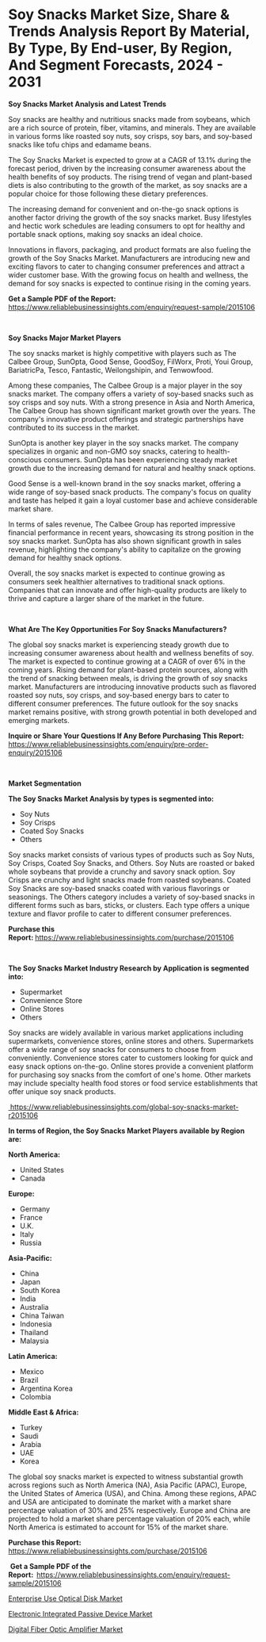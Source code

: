 <p><h1>Soy Snacks Market Size, Share & Trends Analysis Report By Material, By Type, By End-user, By Region, And Segment Forecasts, 2024 - 2031</h1></p><p><strong>Soy Snacks Market Analysis and Latest Trends</strong></p>
<p><p>Soy snacks are healthy and nutritious snacks made from soybeans, which are a rich source of protein, fiber, vitamins, and minerals. They are available in various forms like roasted soy nuts, soy crisps, soy bars, and soy-based snacks like tofu chips and edamame beans.</p><p>The Soy Snacks Market is expected to grow at a CAGR of 13.1% during the forecast period, driven by the increasing consumer awareness about the health benefits of soy products. The rising trend of vegan and plant-based diets is also contributing to the growth of the market, as soy snacks are a popular choice for those following these dietary preferences.</p><p>The increasing demand for convenient and on-the-go snack options is another factor driving the growth of the soy snacks market. Busy lifestyles and hectic work schedules are leading consumers to opt for healthy and portable snack options, making soy snacks an ideal choice.</p><p>Innovations in flavors, packaging, and product formats are also fueling the growth of the Soy Snacks Market. Manufacturers are introducing new and exciting flavors to cater to changing consumer preferences and attract a wider customer base. With the growing focus on health and wellness, the demand for soy snacks is expected to continue rising in the coming years.</p></p>
<p><strong>Get a Sample PDF of the Report:&nbsp;</strong> <a href="https://www.reliablebusinessinsights.com/enquiry/request-sample/2015106">https://www.reliablebusinessinsights.com/enquiry/request-sample/2015106</a></p>
<p>&nbsp;</p>
<p><strong>Soy Snacks Major Market Players</strong></p>
<p><p>The soy snacks market is highly competitive with players such as The Calbee Group, SunOpta, Good Sense, GoodSoy, FilWorx, Proti, Youi Group, BariatricPa, Tesco, Fantastic, Weilongshipin, and Tenwowfood. </p><p>Among these companies, The Calbee Group is a major player in the soy snacks market. The company offers a variety of soy-based snacks such as soy crisps and soy nuts. With a strong presence in Asia and North America, The Calbee Group has shown significant market growth over the years. The company's innovative product offerings and strategic partnerships have contributed to its success in the market.</p><p>SunOpta is another key player in the soy snacks market. The company specializes in organic and non-GMO soy snacks, catering to health-conscious consumers. SunOpta has been experiencing steady market growth due to the increasing demand for natural and healthy snack options.</p><p>Good Sense is a well-known brand in the soy snacks market, offering a wide range of soy-based snack products. The company's focus on quality and taste has helped it gain a loyal customer base and achieve considerable market share.</p><p>In terms of sales revenue, The Calbee Group has reported impressive financial performance in recent years, showcasing its strong position in the soy snacks market. SunOpta has also shown significant growth in sales revenue, highlighting the company's ability to capitalize on the growing demand for healthy snack options.</p><p>Overall, the soy snacks market is expected to continue growing as consumers seek healthier alternatives to traditional snack options. Companies that can innovate and offer high-quality products are likely to thrive and capture a larger share of the market in the future.</p></p>
<p>&nbsp;</p>
<p><strong>What Are The Key Opportunities For Soy Snacks Manufacturers?</strong></p>
<p><p>The global soy snacks market is experiencing steady growth due to increasing consumer awareness about health and wellness benefits of soy. The market is expected to continue growing at a CAGR of over 6% in the coming years. Rising demand for plant-based protein sources, along with the trend of snacking between meals, is driving the growth of soy snacks market. Manufacturers are introducing innovative products such as flavored roasted soy nuts, soy crisps, and soy-based energy bars to cater to different consumer preferences. The future outlook for the soy snacks market remains positive, with strong growth potential in both developed and emerging markets.</p></p>
<p><strong>Inquire or Share Your Questions If Any Before Purchasing This Report:</strong> <a href="https://www.reliablebusinessinsights.com/enquiry/pre-order-enquiry/2015106">https://www.reliablebusinessinsights.com/enquiry/pre-order-enquiry/2015106</a></p>
<p>&nbsp;</p>
<p><strong>Market Segmentation</strong></p>
<p><strong>The Soy Snacks Market Analysis by types is segmented into:</strong></p>
<p><ul><li>Soy Nuts</li><li>Soy Crisps</li><li>Coated Soy Snacks</li><li>Others</li></ul></p>
<p><p>Soy snacks market consists of various types of products such as Soy Nuts, Soy Crisps, Coated Soy Snacks, and Others. Soy Nuts are roasted or baked whole soybeans that provide a crunchy and savory snack option. Soy Crisps are crunchy and light snacks made from roasted soybeans. Coated Soy Snacks are soy-based snacks coated with various flavorings or seasonings. The Others category includes a variety of soy-based snacks in different forms such as bars, sticks, or clusters. Each type offers a unique texture and flavor profile to cater to different consumer preferences.</p></p>
<p><strong>Purchase this Report:&nbsp;</strong><a href="https://www.reliablebusinessinsights.com/purchase/2015106">https://www.reliablebusinessinsights.com/purchase/2015106</a></p>
<p>&nbsp;</p>
<p><strong>The Soy Snacks Market Industry Research by Application is segmented into:</strong></p>
<p><ul><li>Supermarket</li><li>Convenience Store</li><li>Online Stores</li><li>Others</li></ul></p>
<p><p>Soy snacks are widely available in various market applications including supermarkets, convenience stores, online stores and others. Supermarkets offer a wide range of soy snacks for consumers to choose from conveniently. Convenience stores cater to customers looking for quick and easy snack options on-the-go. Online stores provide a convenient platform for purchasing soy snacks from the comfort of one's home. Other markets may include specialty health food stores or food service establishments that offer unique soy snack products.</p></p>
<p><a href="https://www.reliablebusinessinsights.com/global-soy-snacks-market-r2015106">&nbsp;https://www.reliablebusinessinsights.com/global-soy-snacks-market-r2015106</a></p>
<p><strong>In terms of Region, the Soy Snacks Market Players available by Region are:</strong></p>
<p>
    <p> <strong> North America: </strong>
        <ul>
            <li>United States</li>
            <li>Canada</li>
        </ul>
        </p> 
    <p> <strong> Europe: </strong>
        <ul>
            <li>Germany</li>
            <li>France</li>
            <li>U.K.</li>
            <li>Italy</li>
            <li>Russia</li>
        </ul>
        </p> 
    <p> <strong> Asia-Pacific: </strong>
        <ul>
            <li>China</li>
            <li>Japan</li>
            <li>South Korea</li>
            <li>India</li>
            <li>Australia</li>
            <li>China Taiwan</li>
            <li>Indonesia</li>
            <li>Thailand</li>
            <li>Malaysia</li>
        </ul>
        </p> 
    <p> <strong> Latin America: </strong>
        <ul>
            <li>Mexico</li>
            <li>Brazil</li>
            <li>Argentina Korea</li>
            <li>Colombia</li>
        </ul>
        </p> 
    <p> <strong> Middle East & Africa: </strong>
        <ul>
            <li>Turkey</li>
            <li>Saudi</li>
            <li>Arabia</li>
            <li>UAE</li>
            <li>Korea</li>
        </ul>
    </p>
    </p>
<p><p>The global soy snacks market is expected to witness substantial growth across regions such as North America (NA), Asia Pacific (APAC), Europe, the United States of America (USA), and China. Among these regions, APAC and USA are anticipated to dominate the market with a market share percentage valuation of 30% and 25% respectively. Europe and China are projected to hold a market share percentage valuation of 20% each, while North America is estimated to account for 15% of the market share.</p></p>
<p><strong>Purchase this Report: </strong><a href="https://www.reliablebusinessinsights.com/purchase/2015106">https://www.reliablebusinessinsights.com/purchase/2015106</a></p>
<p>&nbsp;<strong>Get a Sample PDF of the Report:&nbsp;&nbsp;</strong><a href="https://www.reliablebusinessinsights.com/enquiry/request-sample/2015106">https://www.reliablebusinessinsights.com/enquiry/request-sample/2015106</a></p>
<p><strong></strong></p>
<p><p><a href="https://github.com/myacatherineblakecaczo9vcsw/Market-Research-Report-List-3/blob/main/enterprise-use-optical-disk-market.md">Enterprise Use Optical Disk Market</a></p><p><a href="https://github.com/irfadac/Market-Research-Report-List-3/blob/main/electronic-integrated-passive-device-market.md">Electronic Integrated Passive Device Market</a></p><p><a href="https://github.com/ashepherd82/Market-Research-Report-List-5/blob/main/digital-fiber-optic-amplifier-market.md">Digital Fiber Optic Amplifier Market</a></p></p>